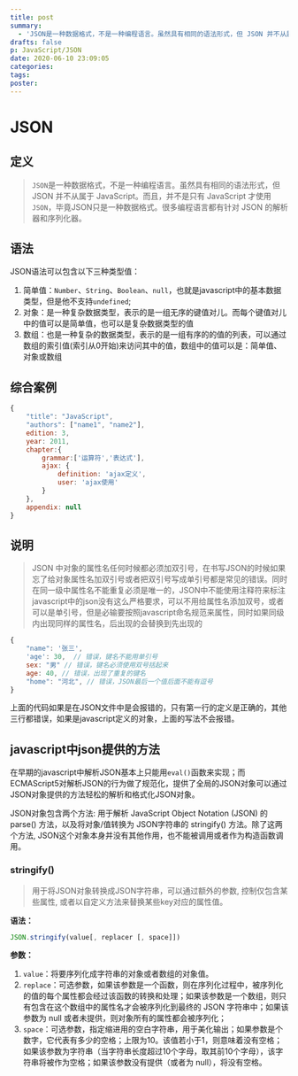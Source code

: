 ```yaml
---
title: post
summary:
  - 'JSON是一种数据格式，不是一种编程语言。虽然具有相同的语法形式，但 JSON 并不从属于 JavaScript。而且，并不是只有 JavaScript 才使用 `JSON`，毕竟JSON只是一种数据格式。很多编程语言都有针对 JSON 的解析器和序列化器'
drafts: false
p: JavaScript/JSON
date: 2020-06-10 23:09:05
categories:
tags:
poster:
---
```


# JSON

## 定义
> `JSON`是一种数据格式，不是一种编程语言。虽然具有相同的语法形式，但 JSON 并不从属于 JavaScript。而且，并不是只有 JavaScript 才使用 `JSON`，毕竟JSON只是一种数据格式。很多编程语言都有针对 JSON 的解析器和序列化器。

## 语法

JSON语法可以包含以下三种类型值：
1. 简单值：`Number`、`String`、`Boolean`、`null`，也就是javascript中的基本数据类型，但是他不支持`undefined`;
2. 对象：是一种复杂数据类型，表示的是一组无序的键值对儿。而每个键值对儿中的值可以是简单值，也可以是复杂数据类型的值
3. 数组：也是一种复杂的数据类型，表示的是一组有序的的值的列表，可以通过数组的索引值(索引从0开始)来访问其中的值，数组中的值可以是：简单值、对象或数组

## 综合案例
```javascript
{
    "title": "JavaScript",
    "authors": ["name1", "name2"],
    edition: 3,
    year: 2011,
    chapter:{
        grammar:['运算符','表达式'],
        ajax: {
            definition: 'ajax定义',
            user: 'ajax使用'
        }
    },
    appendix: null
}
```

## 说明

> JSON 中对象的属性名任何时候都必须加双引号，在书写JSON的时候如果忘了给对象属性名加双引号或者把双引号写成单引号都是常见的错误。同时在同一级中属性名不能重复必须是唯一的，JSON中不能使用注释符来标注
javascript中的json没有这么严格要求，可以不用给属性名添加双号，或者可以是单引号，但是必输要按照javascript命名规范来属性，同时如果同级内出现同样的属性名，后出现的会替换到先出现的


```javascript
{
    "name": '张三',
    'age': 30,  // 错误，键名不能用单引号
    sex: "男" // 错误，键名必须使用双号括起来
    age: 40, // 错误，出现了重复的键名
    "home": "河北", // 错误，JSON最后一个值后面不能有逗号
}
```

上面的代码如果是在JSON文件中是会报错的，只有第一行的定义是正确的，其他三行都错误，如果是javascript定义的对象，上面的写法不会报错。


## javascript中json提供的方法

在早期的javascript中解析JSON基本上只能用`eval()`函数来实现；而ECMAScript5对解析JSON的行为做了规范化，提供了全局的JSON对象可以通过JSON对象提供的方法轻松的解析和格式化JSON对象。

JSON对象包含两个方法: 用于解析 JavaScript Object Notation  (JSON) 的 parse() 方法，以及将对象/值转换为 JSON字符串的 stringify() 方法。除了这两个方法, JSON这个对象本身并没有其他作用，也不能被调用或者作为构造函数调用。

### stringify()
> 用于将JSON对象转换成JSON字符串，可以通过额外的参数, 控制仅包含某些属性, 或者以自定义方法来替换某些key对应的属性值。

**语法：**


```javascript
JSON.stringify(value[, replacer [, space]])
```

**参数：**

1. `value`：将要序列化成字符串的对象或者数组的对象值。
2. `replace`：可选参数，如果该参数是一个函数，则在序列化过程中，被序列化的值的每个属性都会经过该函数的转换和处理；如果该参数是一个数组，则只有包含在这个数组中的属性名才会被序列化到最终的 JSON 字符串中；如果该参数为 null 或者未提供，则对象所有的属性都会被序列化；
3. `space`：可选参数，指定缩进用的空白字符串，用于美化输出；如果参数是个数字，它代表有多少的空格；上限为10。该值若小于1，则意味着没有空格；如果该参数为字符串（当字符串长度超过10个字母，取其前10个字母），该字符串将被作为空格；如果该参数没有提供（或者为 null），将没有空格。
